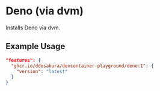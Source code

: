 # Deno (via dvm)

Installs Deno via dvm.

## Example Usage

```json
"features": {
  "ghcr.io/ddosakura/devcontainer-playground/deno:1": {
    "version": "latest"
  }
}
```
